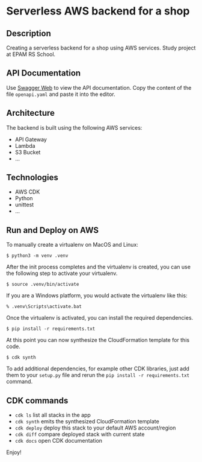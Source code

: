 
# Serverless AWS backend for a shop

## Description
Creating a serverless backend for a shop using AWS services. Study project at EPAM RS School.

## API Documentation
Use [Swagger Web](https://editor.swagger.io) to view the API documentation. Copy the content of the file `openapi.yaml` and paste it into the editor.

## Architecture
The backend is built using the following AWS services:
- API Gateway
- Lambda
- S3 Bucket
- ...

## Technologies
- AWS CDK
- Python
- unittest
- ...

## Run and Deploy on AWS

To manually create a virtualenv on MacOS and Linux:

```
$ python3 -m venv .venv
```

After the init process completes and the virtualenv is created, you can use the following
step to activate your virtualenv.

```
$ source .venv/bin/activate
```

If you are a Windows platform, you would activate the virtualenv like this:

```
% .venv\Scripts\activate.bat
```

Once the virtualenv is activated, you can install the required dependencies.

```
$ pip install -r requirements.txt
```

At this point you can now synthesize the CloudFormation template for this code.

```
$ cdk synth
```

To add additional dependencies, for example other CDK libraries, just add
them to your `setup.py` file and rerun the `pip install -r requirements.txt`
command.

## CDK commands

 * `cdk ls`          list all stacks in the app
 * `cdk synth`       emits the synthesized CloudFormation template
 * `cdk deploy`      deploy this stack to your default AWS account/region
 * `cdk diff`        compare deployed stack with current state
 * `cdk docs`        open CDK documentation

Enjoy!
